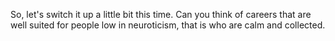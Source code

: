 So, let's switch it up a little bit this time. Can you think of careers that
are well suited for people low in neuroticism, that is who are calm and
collected.
